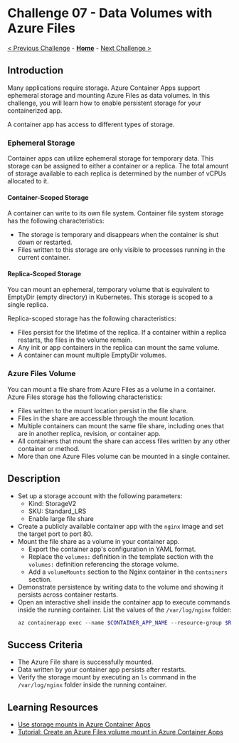 # Challenge 07 - Data Volumes with Azure Files

 [< Previous Challenge](./Challenge-06.md) - **[Home](../README.md)** - [Next Challenge >](./Challenge-08.md)

## Introduction
Many applications require storage. Azure Container Apps support ephemeral storage and mounting Azure Files as data volumes. In this challenge, you will learn how to enable persistent storage for your containerized app.

A container app has access to different types of storage.

### Ephemeral Storage
Container apps can utilize ephemeral storage for temporary data. This storage can be assigned to either a container or a replica. The total amount of storage available to each replica is determined by the number of vCPUs allocated to it.

#### Container-Scoped Storage
A container can write to its own file system. Container file system storage has the following characteristics:
- The storage is temporary and disappears when the container is shut down or restarted.
- Files written to this storage are only visible to processes running in the current container.

#### Replica-Scoped Storage
You can mount an ephemeral, temporary volume that is equivalent to EmptyDir (empty directory) in Kubernetes. This storage is scoped to a single replica.

Replica-scoped storage has the following characteristics:
- Files persist for the lifetime of the replica. If a container within a replica restarts, the files in the volume remain.
- Any init or app containers in the replica can mount the same volume.
- A container can mount multiple EmptyDir volumes.

### Azure Files Volume
You can mount a file share from Azure Files as a volume in a container. Azure Files storage has the following characteristics:
- Files written to the mount location persist in the file share.
- Files in the share are accessible through the mount location.
- Multiple containers can mount the same file share, including ones that are in another replica, revision, or container app.
- All containers that mount the share can access files written by any other container or method.
- More than one Azure Files volume can be mounted in a single container.

## Description
- Set up a storage account with the following parameters:
    - Kind: StorageV2
    - SKU: Standard_LRS
    - Enable large file share
- Create a publicly available container app with the `nginx` image and set the target port to port 80.
- Mount the file share as a volume in your container app.
    - Export the container app's configuration in YAML format.
    - Replace the `volumes:` definition in the template section with the `volumes:` definition referencing the storage volume.
    - Add a `volumeMounts` section to the Nginx container in the `containers` section.
- Demonstrate persistence by writing data to the volume and showing it persists across container restarts.
- Open an interactive shell inside the container app to execute commands inside the running container. List the values of the `/var/log/nginx` folder:
    ```powershell
    az containerapp exec --name $CONTAINER_APP_NAME --resource-group $RESOURCE_GROUP
    ```

## Success Criteria
- The Azure File share is successfully mounted.
- Data written by your container app persists after restarts.
- Verify the storage mount by executing an `ls` command in the `/var/log/nginx` folder inside the running container.

## Learning Resources
- [Use storage mounts in Azure Container Apps](https://learn.microsoft.com/en-us/azure/container-apps/storage-mounts?tabs=smb&pivots=azure-cli)
- [Tutorial: Create an Azure Files volume mount in Azure Container Apps](https://learn.microsoft.com/en-us/azure/container-apps/storage-mounts-azure-files?tabs=bash)
